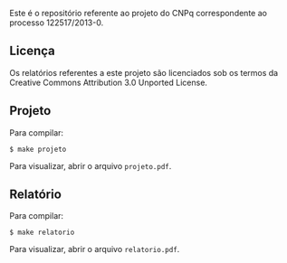 Este é o repositório referente ao projeto do CNPq correspondente ao processo
122517/2013-0.

Licença
-------

Os relatórios referentes a este projeto são licenciados sob os termos da
Creative Commons Attribution 3.0 Unported License.

Projeto
-------

Para compilar:

    $ make projeto

Para visualizar, abrir o arquivo `projeto.pdf`.

Relatório
---------

Para compilar:

    $ make relatorio

Para visualizar, abrir o arquivo `relatorio.pdf`.
